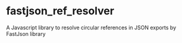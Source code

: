 # fastjson_ref_resolver
A Javascript library to resolve circular references in JSON exports by FastJson library
